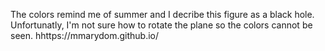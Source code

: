 The colors remind me of summer and I decribe this figure as a black hole. Unfortunatly, I'm not sure how to rotate the plane so the colors cannot be seen.
hhttps://mmarydom.github.io/
